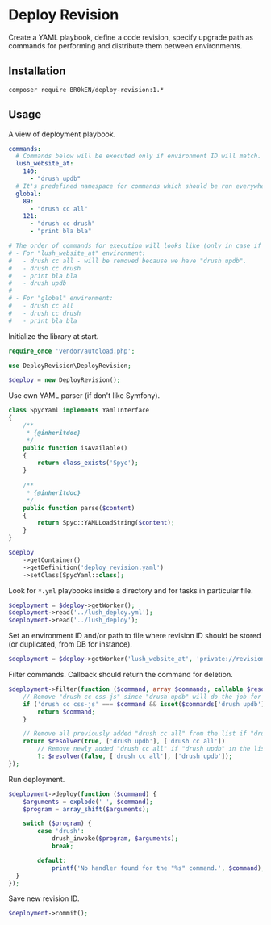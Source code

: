 # Deploy Revision

Create a YAML playbook, define a code revision, specify upgrade path as commands for performing and distribute them between environments.

## Installation

```shell
composer require BR0kEN/deploy-revision:1.*
```

## Usage

A view of deployment playbook.

```yaml
commands:
  # Commands below will be executed only if environment ID will match.
  lush_website_at:
    140:
      - "drush updb"
  # It's predefined namespace for commands which should be run everywhere.
  global:
    89:
      - "drush cc all"
    121:
      - "drush cc drush"
      - "print bla bla"

# The order of commands for execution will looks like (only in case if current code version is lower than defined):
# - For "lush_website_at" environment:
#   - drush cc all - will be removed because we have "drush updb".
#   - drush cc drush
#   - print bla bla
#   - drush updb
#
# - For "global" environment:
#   - drush cc all
#   - drush cc drush
#   - print bla bla
```

Initialize the library at start.

```php
require_once 'vendor/autoload.php';

use DeployRevision\DeployRevision;

$deploy = new DeployRevision();
```

Use own YAML parser (if don't like Symfony).

```php
class SpycYaml implements YamlInterface
{
    /**
     * {@inheritdoc}
     */
    public function isAvailable()
    {
        return class_exists('Spyc');
    }
    
    /**
     * {@inheritdoc}
     */
    public function parse($content)
    {
        return Spyc::YAMLLoadString($content);
    }
}

$deploy
    ->getContainer()
    ->getDefinition('deploy_revision.yaml')
    ->setClass(SpycYaml::class);
```

Look for `*.yml` playbooks inside a directory and for tasks in particular file.

```php
$deployment = $deploy->getWorker();
$deployment->read('../lush_deploy.yml');
$deployment->read('../lush_deploy');
```

Set an environment ID and/or path to file where revision ID should be stored (or duplicated, from DB for instance).

```php
$deployment = $deploy->getWorker('lush_website_at', 'private://revisions/revision');
```

Filter commands. Callback should return the command for deletion.

```php
$deployment->filter(function ($command, array $commands, callable $resolver) {
    // Remove "drush cc css-js" since "drush updb" will do the job for it.
    if ('drush cc css-js' === $command && isset($commands['drush updb'])) {
        return $command; 
    }

    // Remove all previously added "drush cc all" from the list if "drush updb" exists.
    return $resolver(true, ['drush updb'], ['drush cc all'])
        // Remove newly added "drush cc all" if "drush updb" in the list.
        ?: $resolver(false, ['drush cc all'], ['drush updb']); 
});
```

Run deployment.

```php
$deployment->deploy(function ($command) {
    $arguments = explode(' ', $command);
    $program = array_shift($arguments);

    switch ($program) {
        case 'drush':
            drush_invoke($program, $arguments);
            break;

        default:
            printf('No handler found for the "%s" command.', $command);
  }
});
```

Save new revision ID.

```php
$deployment->commit();
```
